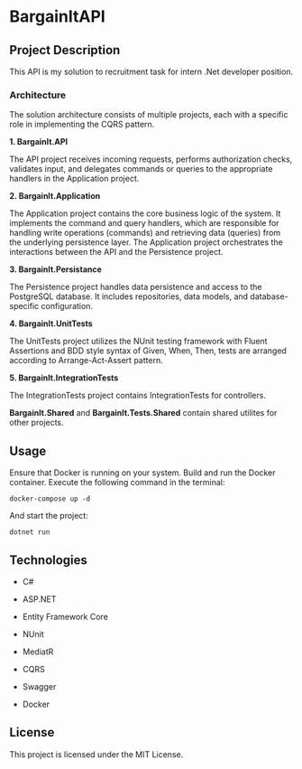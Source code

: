 # BargainItAPI


## Project Description
This API is my solution to recruitment task for intern .Net developer position.

### Architecture
The solution architecture consists of multiple projects, each with a specific role in implementing the CQRS pattern.

**1. BargainIt.API**
   
   The API project receives incoming requests, performs authorization checks, validates input, and delegates commands or queries to the appropriate handlers in the Application project.
   
**2. BargainIt.Application**
   
   The Application project contains the core business logic of the system. It implements the command and query handlers, which are responsible for handling write operations (commands) and retrieving data (queries) from the underlying persistence layer. The Application project orchestrates the interactions between the API and the Persistence project.
   
**3. BargainIt.Persistance**

  The Persistence project handles data persistence and access to the PostgreSQL database. It includes repositories, data models, and database-specific configuration. 

**4. BargainIt.UnitTests**

  The UnitTests project utilizes the NUnit testing framework with Fluent Assertions and BDD style syntax of Given, When, Then, tests are arranged according to Arrange-Act-Assert pattern.

**5. BargainIt.IntegrationTests**

  The IntegrationTests project contains IntegrationTests for controllers.

**BargainIt.Shared** and **BargainIt.Tests.Shared** contain shared utilites for other projects.

## Usage
Ensure that Docker is running on your system. 
Build and run the Docker container. Execute the following command in the terminal:

``` docker-compose up -d ```

And start the project:

```dotnet run ```


## Technologies
* C#
 
* ASP.NET
  
* Entity Framework Core
  
* NUnit
  
* MediatR
  
* CQRS
  
* Swagger
  
* Docker

## License
This project is licensed under the MIT License.



